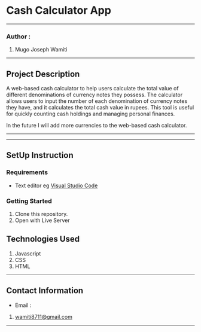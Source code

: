 #   Cash Calculator App
*****
### Author :
1. Mugo Joseph Wamiti 
****
## Project Description
A web-based cash calculator to help users calculate the total value of different denominations of currency notes they possess. The calculator allows users to input the number of each denomination of currency notes they have, and it calculates the total cash value in rupees. This tool is useful for quickly counting cash holdings and managing personal finances.

In the future
I will add more currencies to the web-based cash calculator.
******
*****
## SetUp Instruction

### Requirements
* Text editor eg [Visual Studio Code](https://code.visualstudio.com/download)


### Getting Started
1. Clone this repository.
2. Open with Live Server

## Technologies Used
1. Javascript
2. CSS
3. HTML
*****
## Contact Information
* Email : 
1. wamiti8711@gmail.com
*****
